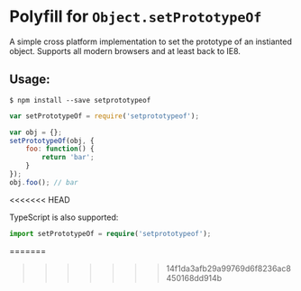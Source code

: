 # Polyfill for `Object.setPrototypeOf`

A simple cross platform implementation to set the prototype of an instianted object.  Supports all modern browsers and at least back to IE8.

## Usage:

```
$ npm install --save setprototypeof
```

```javascript
var setPrototypeOf = require('setprototypeof');

var obj = {};
setPrototypeOf(obj, {
	foo: function() {
		return 'bar';
	}
});
obj.foo(); // bar
```
<<<<<<< HEAD

TypeScript is also supported:
```typescript
import setPrototypeOf = require('setprototypeof');
```
=======
>>>>>>> 14f1da3afb29a99769d6f8236ac8450168dd914b
